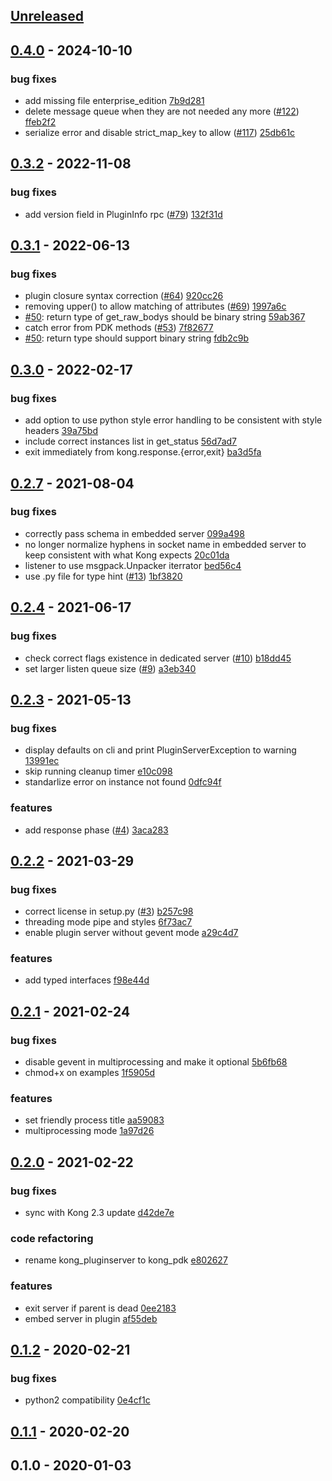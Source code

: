 <a name="unreleased"></a>
## [Unreleased]


<a name="0.4.0"></a>
## [0.4.0] - 2024-10-10
### bug fixes
- add missing file enterprise_edition [7b9d281](https://github.com/Kong/kong-python-pdk/commit/7b9d28196c8fc4718a6ad79f0164d243de57af8a)
- delete message queue when they are not needed any more ([#122](https://github.com/Kong/kong-python-pdk/issues/122)) [ffeb2f2](https://github.com/Kong/kong-python-pdk/commit/ffeb2f2185a107f0e6547c4336905fe5dd01bfd0)
- serialize error and disable strict_map_key to allow ([#117](https://github.com/Kong/kong-python-pdk/issues/117)) [25db61c](https://github.com/Kong/kong-python-pdk/commit/25db61cf650b5b8e86e2df066f6bd5282e7c8b48)


<a name="0.3.2"></a>
## [0.3.2] - 2022-11-08
### bug fixes
- add version field in PluginInfo rpc ([#79](https://github.com/Kong/kong-python-pdk/issues/79)) [132f31d](https://github.com/Kong/kong-python-pdk/commit/132f31d526ff3589ac9b93dc079adb18359519cd)


<a name="0.3.1"></a>
## [0.3.1] - 2022-06-13
### bug fixes
- plugin closure syntax correction ([#64](https://github.com/Kong/kong-python-pdk/issues/64)) [920cc26](https://github.com/Kong/kong-python-pdk/commit/920cc26acb84ac357411a5d1d7232a6a540fb9f3)
- removing upper() to allow matching of attributes ([#69](https://github.com/Kong/kong-python-pdk/issues/69)) [1997a6c](https://github.com/Kong/kong-python-pdk/commit/1997a6c9991a6bc21d96d1a7f3c0141a43e01248)
- [#50](https://github.com/Kong/kong-python-pdk/issues/50): return type of get_raw_bodys should be binary string [59ab367](https://github.com/Kong/kong-python-pdk/commit/59ab367c47a3fb56e85c90674d66749dcd4ab937)
- catch error from PDK methods ([#53](https://github.com/Kong/kong-python-pdk/issues/53)) [7f82677](https://github.com/Kong/kong-python-pdk/commit/7f82677de3560c23c6c95bfaccaba6cd302aa571)
- [#50](https://github.com/Kong/kong-python-pdk/issues/50): return type should support binary string [fdb2c9b](https://github.com/Kong/kong-python-pdk/commit/fdb2c9b51d3081cb605af056c3c49e2048061b4e)


<a name="0.3.0"></a>
## [0.3.0] - 2022-02-17
### bug fixes
- add option to use python style error handling to be consistent with style headers [39a75bd](https://github.com/Kong/kong-python-pdk/commit/39a75bd3b060dbda9aec4e84afa01ae6c3000fed)
- include correct instances list in get_status [56d7ad7](https://github.com/Kong/kong-python-pdk/commit/56d7ad762b07d780068384cc1072d3a54f373083)
- exit immediately from kong.response.{error,exit} [ba3d5fa](https://github.com/Kong/kong-python-pdk/commit/ba3d5fae2b040804b1463585641919f76390feda)


<a name="0.2.7"></a>
## [0.2.7] - 2021-08-04
### bug fixes
- correctly pass schema in embedded server [099a498](https://github.com/Kong/kong-python-pdk/commit/099a4987d06602b094274ffd523300daa7985b5a)
- no longer normalize hyphens in socket name in embedded server to keep consistent with what Kong expects [20c01da](https://github.com/Kong/kong-python-pdk/commit/20c01dae1f422e577ec107904f47a57e18788508)
- listener to use msgpack.Unpacker iterrator [bed56c4](https://github.com/Kong/kong-python-pdk/commit/bed56c49160d1adb0e591f69b74337ced7820dba)
- use .py file for type hint ([#13](https://github.com/Kong/kong-python-pdk/issues/13)) [1bf3820](https://github.com/Kong/kong-python-pdk/commit/1bf3820e316f73d6021897b5979af4826e9f34d6)


<a name="0.2.4"></a>
## [0.2.4] - 2021-06-17
### bug fixes
- check correct flags existence in dedicated server ([#10](https://github.com/Kong/kong-python-pdk/issues/10)) [b18dd45](https://github.com/Kong/kong-python-pdk/commit/b18dd458def039a6a2dad4c42baa7b55d64fe027)
- set larger listen queue size ([#9](https://github.com/Kong/kong-python-pdk/issues/9)) [a3eb340](https://github.com/Kong/kong-python-pdk/commit/a3eb3404a42a106cdc4a164ee2c12dcafab90684)


<a name="0.2.3"></a>
## [0.2.3] - 2021-05-13
### bug fixes
- display defaults on cli and print PluginServerException to warning [13991ec](https://github.com/Kong/kong-python-pdk/commit/13991ec5d6373463d847c5ef073543568c0894bb)
- skip running cleanup timer [e10c098](https://github.com/Kong/kong-python-pdk/commit/e10c098a5f4c959f6fce4fc74c3d987443e386bc)
- standarlize error on instance not found [0dfc94f](https://github.com/Kong/kong-python-pdk/commit/0dfc94f3a6cf4ffc90cd2edb8891b1264d26b27c)

### features
- add response phase ([#4](https://github.com/Kong/kong-python-pdk/issues/4)) [3aca283](https://github.com/Kong/kong-python-pdk/commit/3aca2836a63eaa6bee09c76777c8cdb39a495c39)


<a name="0.2.2"></a>
## [0.2.2] - 2021-03-29
### bug fixes
- correct license in setup.py ([#3](https://github.com/Kong/kong-python-pdk/issues/3)) [b257c98](https://github.com/Kong/kong-python-pdk/commit/b257c98298343e2911de35d89dc44c1cb0f59547)
- threading mode pipe and styles [6f73ac7](https://github.com/Kong/kong-python-pdk/commit/6f73ac76c6f3fc49081ba67b62e0d9ea4547cbb1)
- enable plugin server without gevent mode [a29c4d7](https://github.com/Kong/kong-python-pdk/commit/a29c4d765fb9e2dfa1a8b27fccb333864a61d529)

### features
- add typed interfaces [f98e44d](https://github.com/Kong/kong-python-pdk/commit/f98e44d75271d5daceaf00f8f011ce7efaa19865)


<a name="0.2.1"></a>
## [0.2.1] - 2021-02-24
### bug fixes
- disable gevent in multiprocessing and make it optional [5b6fb68](https://github.com/Kong/kong-python-pdk/commit/5b6fb682d9237ebb75bc653c0536678f3efe7d67)
- chmod+x on examples [1f5905d](https://github.com/Kong/kong-python-pdk/commit/1f5905dc879528c519411b2914e20e2b5236e749)

### features
- set friendly process title [aa59083](https://github.com/Kong/kong-python-pdk/commit/aa59083e6ede0394fdf2cb25f9925a36a7cc5aae)
- multiprocessing mode [1a97d26](https://github.com/Kong/kong-python-pdk/commit/1a97d26e773c399149f12bee08943821a3dd9c7b)


<a name="0.2.0"></a>
## [0.2.0] - 2021-02-22
### bug fixes
- sync with Kong 2.3 update [d42de7e](https://github.com/Kong/kong-python-pdk/commit/d42de7ef9565f316890aad3132e432e6a04c77f7)

### code refactoring
- rename kong_pluginserver to kong_pdk [e802627](https://github.com/Kong/kong-python-pdk/commit/e802627436e4b856a16e4d68b9329914f2a3a4cc)

### features
- exit server if parent is dead [0ee2183](https://github.com/Kong/kong-python-pdk/commit/0ee2183c5679d9cc255435ff98c82d28fbf22f5b)
- embed server in plugin [af55deb](https://github.com/Kong/kong-python-pdk/commit/af55deb6d2f65a8a2be654cd4c8d7f13247869ee)


<a name="0.1.2"></a>
## [0.1.2] - 2020-02-21
### bug fixes
- python2 compatibility [0e4cf1c](https://github.com/Kong/kong-python-pdk/commit/0e4cf1cda574db778e8152b30359e6e9927b0432)


<a name="0.1.1"></a>
## [0.1.1] - 2020-02-20

<a name="0.1.0"></a>
## 0.1.0 - 2020-01-03

[Unreleased]: https://github.com/Kong/kong-python-pdk/compare/0.4.0...HEAD
[0.4.0]: https://github.com/Kong/kong-python-pdk/compare/0.3.2...0.4.0
[0.3.2]: https://github.com/Kong/kong-python-pdk/compare/0.3.1...0.3.2
[0.3.1]: https://github.com/Kong/kong-python-pdk/compare/0.3.0...0.3.1
[0.3.0]: https://github.com/Kong/kong-python-pdk/compare/0.2.7...0.3.0
[0.2.7]: https://github.com/Kong/kong-python-pdk/compare/0.2.4...0.2.7
[0.2.4]: https://github.com/Kong/kong-python-pdk/compare/0.2.3...0.2.4
[0.2.3]: https://github.com/Kong/kong-python-pdk/compare/0.2.2...0.2.3
[0.2.2]: https://github.com/Kong/kong-python-pdk/compare/0.2.1...0.2.2
[0.2.1]: https://github.com/Kong/kong-python-pdk/compare/0.2.0...0.2.1
[0.2.0]: https://github.com/Kong/kong-python-pdk/compare/0.1.2...0.2.0
[0.1.2]: https://github.com/Kong/kong-python-pdk/compare/0.1.1...0.1.2
[0.1.1]: https://github.com/Kong/kong-python-pdk/compare/0.1.0...0.1.1
